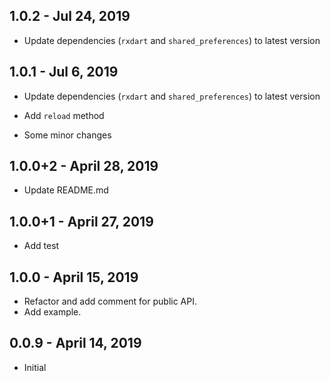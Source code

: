 ## 1.0.2 - Jul 24, 2019

* Update dependencies (`rxdart` and `shared_preferences`) to latest version

## 1.0.1 - Jul 6, 2019

* Update dependencies (`rxdart` and `shared_preferences`) to latest version

* Add `reload` method

* Some minor changes

## 1.0.0+2 - April 28, 2019

* Update README.md

## 1.0.0+1 - April 27, 2019

* Add test

## 1.0.0 - April 15, 2019

* Refactor and add comment for public API.
* Add example.

## 0.0.9 - April 14, 2019

* Initial
